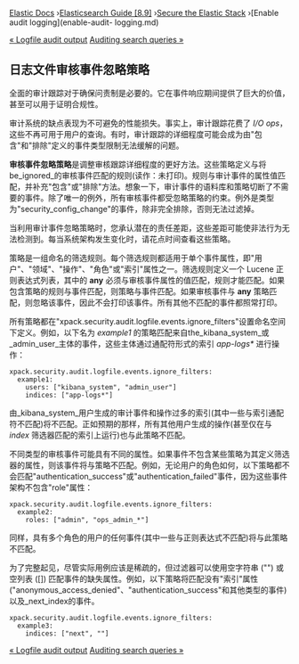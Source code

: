 

[Elastic Docs](/guide/) ›[Elasticsearch Guide [8.9]](index.md) ›[Secure the
Elastic Stack](secure-cluster.md) ›[Enable audit logging](enable-audit-
logging.md)

[« Logfile audit output](audit-log-output.md) [Auditing search queries
»](auditing-search-queries.md)

## 日志文件审核事件忽略策略

全面的审计跟踪对于确保问责制是必要的。它在事件响应期间提供了巨大的价值，甚至可以用于证明合规性。

审计系统的缺点表现为不可避免的性能损失。事实上，审计跟踪花费了 _I/O ops_，这些不再可用于用户的查询。有时，审计跟踪的详细程度可能会成为由"包含"和"排除"定义的事件类型限制无法缓解的问题。

**审核事件忽略策略**是调整审核跟踪详细程度的更好方法。这些策略定义与将be_ignored_的审核事件匹配的规则(读作：未打印)。规则与审计事件的属性值匹配，并补充"包含"或"排除"方法。想象一下，审计事件的语料库和策略切断了不需要的事件。除了唯一的例外，所有审核事件都受忽略策略的约束。例外是类型为"security_config_change"的事件，除非完全排除，否则无法过滤掉。

当利用审计事件忽略策略时，您承认潜在的责任差距，这些差距可能使非法行为无法检测到。每当系统架构发生变化时，请花点时间查看这些策略。

策略是一组命名的筛选规则。每个筛选规则都适用于单个事件属性，即"用户"、"领域"、"操作"、"角色"或"索引"属性之一。筛选规则定义一个 Lucene 正则表达式列表，其中的 **any** 必须与审核事件属性的值匹配，规则才能匹配。如果包含策略的规则与事件匹配，则策略与事件匹配。如果审核事件与 **any** 策略匹配，则忽略该事件，因此不会打印该事件。所有其他不匹配的事件都照常打印。

所有策略都在"xpack.security.audit.logfile.events.ignore_filters"设置命名空间下定义。例如，以下名为 _example1_ 的策略匹配来自the_kibana_system_或_admin_user_主体的事件，这些主体通过通配符形式的索引 _app-logs*_ 进行操作：

    
    
    xpack.security.audit.logfile.events.ignore_filters:
      example1:
        users: ["kibana_system", "admin_user"]
        indices: ["app-logs*"]

由_kibana_system_用户生成的审计事件和操作过多的索引(其中一些与索引通配符不匹配)将不匹配。正如预期的那样，所有其他用户生成的操作(甚至仅在与 _index_ 筛选器匹配的索引上运行)也与此策略不匹配。

不同类型的审核事件可能具有不同的属性。如果事件不包含某些策略为其定义筛选器的属性，则该事件将与策略不匹配。例如，无论用户的角色如何，以下策略都不会匹配"authentication_success"或"authentication_failed"事件，因为这些事件架构不包含"role"属性：

    
    
    xpack.security.audit.logfile.events.ignore_filters:
      example2:
        roles: ["admin", "ops_admin_*"]

同样，具有多个角色的用户的任何事件(其中一些与正则表达式不匹配)将与此策略不匹配。

为了完整起见，尽管实际用例应该是稀疏的，但过滤器可以使用空字符串 ("") 或空列表 ([]) 匹配事件的缺失属性。例如，以下策略将匹配没有"索引"属性("anonymous_access_denied"、"authentication_success"和其他类型的事件)以及_next_index的事件。

    
    
    xpack.security.audit.logfile.events.ignore_filters:
      example3:
        indices: ["next", ""]

[« Logfile audit output](audit-log-output.md) [Auditing search queries
»](auditing-search-queries.md)
